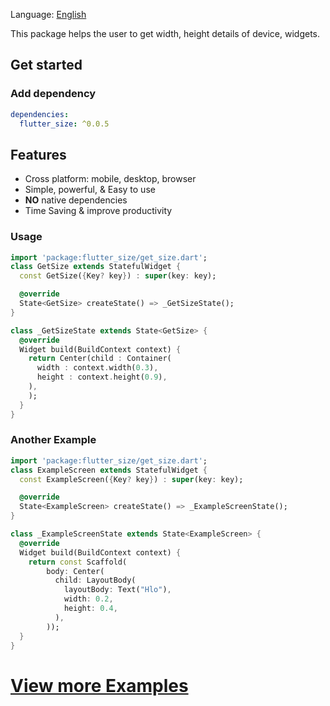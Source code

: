 Language: [English](README.md)

This package helps the user to get width, height details of device, widgets.

## Get started


### Add dependency

```yaml
dependencies:
  flutter_size: ^0.0.5
```

## Features

- Cross platform: mobile, desktop, browser
- Simple, powerful, & Easy to use
- **NO** native dependencies
- Time Saving & improve productivity


### Usage

```dart
import 'package:flutter_size/get_size.dart';
class GetSize extends StatefulWidget {
  const GetSize({Key? key}) : super(key: key);

  @override
  State<GetSize> createState() => _GetSizeState();
}

class _GetSizeState extends State<GetSize> {
  @override
  Widget build(BuildContext context) {
    return Center(child : Container(
      width : context.width(0.3),
      height : context.height(0.9),
    ),
    );
  }
}

```

### Another Example

```dart
import 'package:flutter_size/get_size.dart';
class ExampleScreen extends StatefulWidget {
  const ExampleScreen({Key? key}) : super(key: key);

  @override
  State<ExampleScreen> createState() => _ExampleScreenState();
}

class _ExampleScreenState extends State<ExampleScreen> {
  @override
  Widget build(BuildContext context) {
    return const Scaffold(
        body: Center(
          child: LayoutBody(
            layoutBody: Text("Hlo"),
            width: 0.2,
            height: 0.4,
          ),
        ));
  }
}

```

# [View more Examples](https://github.com/Abhay987/flutter_size/tree/master/example)

